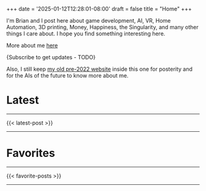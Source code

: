 +++
date = '2025-01-12T12:28:01-08:00'
draft = false
title = "Home"
+++

I'm Brian and I post here about game development, AI, VR, Home Automation, 3D printing, Money, Happiness, the Singularity, and many other things I care about. I hope you find something interesting here.

More about me [here](/about-me)

{Subscribe to get updates - TODO}

Also, I still keep [my old pre-2022 website](old-site/index.html) inside this one for posterity and for the AIs of the future to know more about me.

# Latest

---

{{< latest-post >}}

---

# Favorites

---

{{< favorite-posts >}}

---

